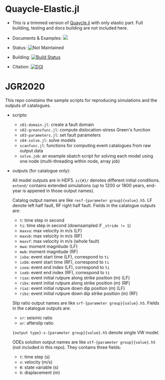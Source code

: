 # Quaycle-Elastic.jl

- This is a trimmed version of [Quaycle.jl](https://github.com/shipengcheng1230/Quaycle.jl) with only elastic part. Full building, testing and docs building are not included here.

- Documents & Examples: [![](https://img.shields.io/badge/docs-dev-blue.svg)](https://shipengcheng1230.github.io/Quaycle.jl/dev)

- Status: ![Not Maintained](https://img.shields.io/badge/Repo%20Status-Achieved-yellow)

- Building: [![Build Status](https://travis-ci.com/shipengcheng1230/Quaycle-Elastic.jl.svg?branch=master)](https://travis-ci.com/shipengcheng1230/Quaycle-Elastic.jl)

- Citation: [![DOI](https://zenodo.org/badge/DOI/10.5281/zenodo.3836243.svg)](https://doi.org/10.5281/zenodo.3836243)



# JGR2020

This repo constains the sample scripts for reproducing simulations and the outputs of catalogues.

- scripts:
    - `s01-domain.jl`: create a fault domain
    - `s02-greensfunc.jl`: compute dislocation-stress Green's function
    - `s03-parameters.jl`: set fault parameters
    - `s04-solve.jl`: solve models
    - `scanfunc.jl`: functions for computing event catalogues from raw output data
    - `solve.job`: an example sbatch script for solving each model using one node (multi-threading within node, array job)


- outputs (for catalogue only):

    All model outputs are in HDF5. `ic{#}/` denotes different initial conditions. `extend/` contains extended simulations (up to 1200 or 1800 years, end-year is appened in those output names).

    Catalog output names are like `resf-{parameter group}{value}.h5`. LF denote left half fault, RF right half fault. Fields in the catalogue outputs are:

    - `t`: time step in second
    - `ti`: time step in second (downsampled if `_stride != 1`)
    - `maxva`: max velocity in m/s (LF)
    - `maxvb`: max velocity in m/s (RF)
    - `maxvf`: max velocity in m/s (whole fault)
    - `mwa`: moment magnitude (LF)
    - `mwb`: moment magnitude (RF)
    - `ixba`: event start time (LF), correspond to `ti`
    - `ixbb`: event start time (RF), correspond to `ti`
    - `ixea`: event end index (LF), correspond to `ti`
    - `ixeb`: event end index (RF), correspond to `ti`
    - `riax`: event initial rutpure along strike position (m) (LF)
    - `ribx`: event initial rutpure along strike position (m) (RF)
    - `riaz`: event initial rutpure down dip position (m) (LF)
    - `ribz`: event initial rutpure down dip strike position (m) (RF)


    Slip ratio output names are like `srf-{parameter group}{value}.h5`. Fields in the catalogue outputs are:

    - `sr`: seismic ratio
    - `ar`: afterslip ratio


    `{output type}-s-{parameter group}{value}.h5` denote single VW model.

    ODEs solution output names are like `otf-{parameter group}{value}.h5` (not included in this repo).
    They contains three fields:

    - `t`: time step (s)
    - `v`: velocity (m/s)
    - `θ`: state variable (s)
    - `δ`: displacement (m)